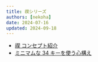 ```yaml
---
title: 禊シリーズ
authors: [nekoha]
date: 2024-07-16
updated: 2024-09-18
---
```


- [禊 コンセプト紹介](/mobneko-keebs-doc/docs/about/misogi)
- [ミニマムな 34 キーを使う心構え](/docs/about/mindset)
